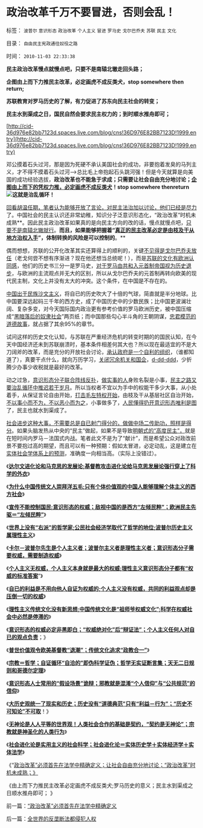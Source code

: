 # 政治改革千万不要冒进，否则会乱！

标签： `波普尔` `意识形态` `政治改革` `个人主义` `冒进` `罗马史` `戈尔巴乔夫` `苏联` `民主` `文化` 

目录： `自由民主宪政通往奴役之路`

时间： `2010-11-03 22:33:38`

**民主政治改革慢点就慢点吧，只要不是南辕北辙走回头路；**

**企图由上而下力推民主改革，必定画虎不成反类犬，stop somewhere then return;**

**苏联教育对罗马历史的了解，有力促进了苏东向民主社会的转变；**

**民主水到渠成之日，国民自然会要求民主权力的；到时顺水推舟即可；**

[http://cid-36d976e82bb7123d.spaces.live.com/blog/cns!36D976E82BB7123D!1999.entry](http://cid-36d976e82bb7123d.spaces.live.com/blog/cns!36D976E82BB7123D!1999.entry)

邓公摸着石头过河，那是因为死硬不承认美国社会的成功，非要抱着发臭的马列主义，才不得不摸着石头过河——>总比毛上帝抱起石头跳河强！但是今天就算是向美国的成功经验选拔，**政治改革也不能急于求成；只需要让社会自由充分地讨论；[企图由上而下的凭权力推，必定画虎不成反类犬](../../../2010/10/9/令波普尔主义者昏厥的“证伪”.md)！stop somewhere thenreturn![这就是治乱循环](http://cid-36d976e82bb7123d.spaces.live.com/blog/cns!36D976E82BB7123D!947.entry)！**

[回看胡温任期，笔者认为能够开放了言论，对民主法治加以讨论，他们已经是尽力](../../../2009/7/16/中国在党领导下取得民主自由的长足进步.md)了。中国社会的民主认识还非常幼稚，知识分子泛意识形态化，“政治改革”时机未成熟**。因此民主政治改革如果真的是向民主方向的改的话，慢点就慢点吧，[只要不是南辕北辙就行](../../../2010/1/13/一字真经拖字诀，南辕北辙慢慢来.md)。**而且，如果能够把握着“[真正的民主改革必定是由枝及干从地方治权入手](../../../2009/7/13/社区自治从最小单位开始.md)”，体制转换的风险是可以控制的**。**

偶而想想，苏联的公开化改革其实还算得上的顺利的，关键[不见得是戈尔巴乔夫放任](../../../2009/2/19/250亿美元望远镜看透苏联崩溃真相.md)（老戈何尝不想有序渐进？现在他还想当总统呢！），而是[苏联的文化有欧洲认同感](../../../2010/3/3/《大义觉迷录》监督舆论.md)，他们的历史书三分一是罗马史，[对于罗马由共和入元首制帝国视为历史退步](../../../2010/5/7/宗教教义是现实政治经济利益的哲学掩盖.md)，与欧洲的主流观点并无大的区别，所以从戈尔巴乔夫的元首制再转向欧美的现代民主制，文化上并没有太大的冲突。这个条件，在中国是不存在的。

[中国出于民族沙文主义](../../../2010/1/14/中国传统文化不相容于民主社会的两种价值观.md)，将自已的历史吹大了十倍的气球，简直就是半分地球。比中国要深远起码三千年的西方史，成了中国历史中的少数民族；比中国更波澜壮阔、复杂多变，对今天国际国内政治更有参考价值的罗马欧洲历史，被中国压缩成“[黑暗落后的奴隶社会](../../../2009/11/23/中印古代经济与西方地中海社会谁发达？.md)”两页纸；而中国那些勾心半斗角的王朝阴谋，[忠君模范的道德故事](../../../2008/10/25/明末历史在儒教道德口水仗中模糊.md)，就占据了其余95%的章节。

试问这样的历史文化认知，与苏联在严重经济危机的转变时期的的国民认知，在今天中国经济还未到苏联崩溃时，基本条件相差何其大也？所以现在最适宜的不是大刀阔斧的改革，而是充分的开放社会讨论，[承认政府是一个自利的组织](http://cid-36d976e82bb7123d.spaces.live.com/blog/cns!36D976E82BB7123D!1908.entry)，（谁都知道了），真要干点什么，就向万历学习，[关闭冗余机关和国企](../../../2008/12/23/私有化，关闭亏损国企，强化社会保障.md)，[d-dd-ddd](../../../2009/7/1/鼓吹子虚乌有的阶级斗争是社会自杀.md)，少折腾少办事少收税就是最好的改革。

动之过急，[意识形态分子联合阵线反扑](../../../2010/10/22/什么是实体法学？什么是意识形态的正义法？.md)，[做实事的人](http://cid-36d976e82bb7123d.spaces.live.com/blog/cns!36D976E82BB7123D!1569.entry)身败名裂是小事，[民主之路又要治乱循环中推迟若干岁月](../../../2010/3/21/中国的民主要慢慢来！摸着石头过河是真理！.md)。所以当权者不宜以为手中的权能干多少大事，从小处着手，从保证言论自由开始，[打击毛左特权开始](../../../2009/7/15/为什么反左就是反腐败？反毛左反腐效益最高？.md)，由枝及干从基层社区自治开始，[不以事小而不为，不以恶小而为之](../../../2009/7/9/勿因善小而不为，勿因恶小而为之.md)，小事做多了，[人民懂得扔开意识形态唯利是图](../../../2010/9/10/中国唯利是图的人太少了.md)了，民主也就水到渠成了。

[社会进步这种大事，不需要总是自已射门得分的，做做中场二传助功，照样是得分](../../../2010/3/13/民主启蒙是轻松愉快的生活消闲.md)。如果头脑发热从中央的“民主”做起，如果不是导致[明朝式的“高度民主”，](http://hi.baidu.com/darthchn/blog/item/b8eb1f1f6f3cff164034173e.html)就是在短时间内罗马－法国式内战。笔者此文不是为了“献计”，而是希望公众对政改前景不要抱过高的期望，而且可以有一种预期：假如太冒进，必定动乱，这是建立在[实体社会学体系上的预测](../../../2010/5/20/泰国不是美式民主，难免动乱.md)，准确度一向相当高。（实际上没错过）。

《[**达尔文进化论和马克思的发展论;基督教攻击进化论给马克思发展论强行穿上了科学的外衣**](../../../2010/10/17/基督教迷信对马克思主义的贡献.md)》

《[**为什么中国传统文人崇拜洋五毛;只有个体价值观的中国人能够理解个体主义的西方社会**](../../../2010/10/17/为什么中国传统文人崇拜洋五毛.md)》

《[**宣传不能控制国民;意识形态的权威；敌视中国的是西方“左倾民粹”；欧洲民主先驱＝“左倾民粹”**](../../../2010/10/18/权威仅用于意识形态；敌视中国的西方左派；.md)》

《[**世界上没有“右派”的哲学家;公民社会经济学取代了哲学的地位;波普尔历史主义属理性主义**](../../../2010/10/18/世界上没有“右派”的哲学家.md)》

《[**卡尔－波普尔先生是个人主义者；波普尔主义者是理性主义者；意识形态分子需要权威，需要制造权威**](../../../2010/10/18/意识形态分子需要权威，需要制造权威.md)》

《[**个人主义无权威，个人主义本身就是最大的权威;理性主义意识形态分子都有“权威的标准答案**](../../../2010/10/19/个人主义无权威,意识形态都有“权威的标准答案”.md)”》

《[**自已的利益是不用向他人自证为权威的;个人主义没有权威，共同的利益观点却是压倒一切的权威**](../../../2010/10/19/“没有主子的人不是完整的人”和美国佬的精神.md)》

《[**理性主义传统文化没有新思想;中国传统文化是“祖师爷权威文化”;科学在权威社会中必然是停滞的**](../../../2010/10/19/中国传统文化是“祖师爷的真理权威”.md)》

《[**意识形态的权威必定非黑即白；“权威绝对化”后“辩证法”；个人主义任何人对自已的观点负责**](../../../2010/10/20/意识形态的权威必定非黑即白;辩证法还能颠倒黑白；.md)；》

《[**普世价值观令欧美基督教“退潮”；传统文化追求“政教合一”**](../../../2010/10/20/普世价值观令欧美基督教“政教合一”世风不古.md)》

《[**宗教＝哲学；自证循环“自洽的”即伪科学证伪；哲学无实证断言集；天无二日规则和哥德尔定理**](../../../2010/10/6/有神论的宗教是哲学，无神论的哲学是宗教.md)》

《[**意识形态人士常用的“假设场景”诡辩；邪教就是混淆“个人信仰”与“公共规范”的信仰**](../../../2010/10/21/意识形态的“假设场景”和邪教.md)》

《[**大历史观统一了现实和历史；历史没有“道德典范”只有“利益－行为”；“历史不可知论”不可取**](../../../2010/11/1/大历史观统一了现实和历史，没有“旧社会”和“道德典范”.md)！》

《[**无神论是人人平等的世界观！人类社会合作的基础是契约，“契约是无神论”；宗教就是神圣化的人类行为**](../../../2010/11/1/人类社会合作的基础是无神论，人与人合作的契约与神无关！.md)》

《[**社会进化论是实用主义的社会科学；社会进化论＝实体历史学＋实体经济学＋实体法学**](../../../2010/11/2/社会进化论是实用科学.md)》

《“[政治改革”必须首先在法学中精确定义；让社会自由充分地讨论；“政治改革”时机未成熟；》](../../../2010/11/3/“政治改革”必须首先在法学中精确定义.md)

《由上而下力推民主改革必定画虎不成反类犬;罗马历史的意义；民主水到渠成之日顺水推舟即可； 》



前一篇：[“政治改革”必须首先在法学中精确定义](../../../2010/11/3/“政治改革”必须首先在法学中精确定义.md)

后一篇：[全世界的反垄断法都侵犯人权](../../../2010/11/3/全世界的反垄断法都侵犯人权.md)